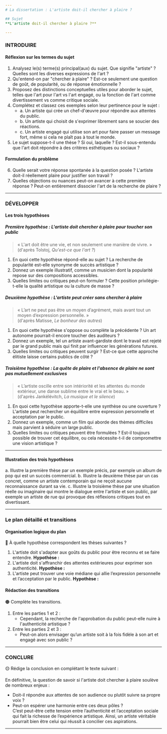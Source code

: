 ```yaml
---
# La dissertation : L'artiste doit-il chercher à plaire ?

## Sujet
**L'artiste doit-il chercher à plaire ?**

---
```


### INTRODUIRE

#### Réflexion sur les termes du sujet

1. Analysez le(s) terme(s) principal(aux) du sujet. Que signifie "artiste" ? Quelles sont les diverses expressions de l'art ?
2. Qu'entend-on par "chercher à plaire" ? Est-ce seulement une question de goût, de popularité, ou de réponse émotionnelle ?
3. Proposez des distinctions conceptuelles utiles pour aborder le sujet, telles que l'art pour l'art vs l'art engagé, ou la fonction de l'art comme divertissement vs comme critique sociale.
4. Complétez et classez ces exemples selon leur pertinence pour le sujet :
   - a. Un artiste qui crée un chef-d'œuvre pour répondre aux attentes du public.
   - b. Un artiste qui choisit de s'exprimer librement sans se soucier des réactions.
   - c. Un artiste engagé qui utilise son art pour faire passer un message fort, même si cela ne plaît pas à tout le monde.
5. Le sujet suppose-t-il une thèse ? Si oui, laquelle ? Est-il sous-entendu que l'art doit répondre à des critères esthétiques ou sociaux ?

#### Formulation du problème

6. Quelle serait votre réponse spontanée à la question posée ? L'artiste doit-il réellement plaire pour justifier son travail ?
7. Quelles objections ou nuances peut-on avancer à cette première réponse ? Peut-on entièrement dissocier l'art de la recherche de plaire ?

---

### DÉVELOPPER

#### Les trois hypothèses

##### Première hypothèse : L'artiste doit chercher à plaire pour toucher son public

> « L'art doit être une vie, et non seulement une manière de vivre. »  
> (d'après Tolstoj, *Qu'est-ce que l'art ?*)

1. En quoi cette hypothèse répond-elle au sujet ? La recherche de popularité est-elle synonyme de succès artistique ?
2. Donnez un exemple illustratif, comme un musicien dont la popularité repose sur des compositions accessibles.
3. Quelles limites ou critiques peut-on formuler ? Cette position privilégie-t-elle la qualité artistique ou la culture de masse ?

##### Deuxième hypothèse : L'artiste peut créer sans chercher à plaire

> « L’art ne peut pas être un moyen d’agrément, mais avant tout un moyen d’expression personnelle. »  
> (d'après Matisse, *Le bonheur des autres*)

1. En quoi cette hypothèse s'oppose ou complète la précédente ? Un art autonome pourrait-il encore toucher des auditeurs ?
2. Donnez un exemple, tel un artiste avant-gardiste dont le travail est rejeté par le grand public mais qui finit par influencer les générations futures.
3. Quelles limites ou critiques peuvent surgir ? Est-ce que cette approche élitiste laisse certains publics de côté ?

##### Troisième hypothèse : La quête de plaire et l'absence de plaire ne sont pas mutuellement exclusives

> « L’artiste oscille entre son intériorité et les attentes du monde extérieur, une danse sublime entre le vrai et le beau. »  
> (d'après Jankélévitch, *La musique et le silence*)

1. En quoi cette hypothèse apporte-t-elle une synthèse ou une ouverture ? L'artiste peut rechercher un équilibre entre expression personnelle et acceptation par le public.
2. Donnez un exemple, comme un film qui aborde des thèmes difficiles mais parvient à séduire un large public.
3. Quelles limites ou critiques peuvent être formulées ? Est-il toujours possible de trouver cet équilibre, ou cela nécessite-t-il de compromettre une vision artistique ?

---

#### Illustration des trois hypothèses

a. Illustre la première thèse par un exemple précis, par exemple un album de pop qui est un succès commercial.
b. Illustre la deuxième thèse par un cas concret, comme un artiste contemporain qui ne reçoit aucune reconnaissance durant sa vie.
c. Illustre la troisième thèse par une situation réelle ou imaginaire qui montre le dialogue entre l'artiste et son public, par exemple un artiste de rue qui provoque des réflexions critiques tout en divertissant.

---

### Le plan détaillé et transitions

#### Organisation logique du plan

🔴 À quelle hypothèse correspondent les thèses suivantes ?

1. L'artiste doit s'adapter aux goûts du public pour être reconnu et se faire entendre. **Hypothèse :**
2. L'artiste doit s'affranchir des attentes extérieures pour exprimer son authenticité. **Hypothèse :**
3. L'artiste peut trouver une voie médiane qui allie l’expression personnelle et l’acceptation par le public. **Hypothèse :**

#### Rédaction des transitions

🟠 Complète les transitions.

1. Entre les parties 1 et 2 :  
   - Cependant, la recherche de l'approbation du public peut-elle nuire à l'authenticité artistique ?
2. Entre les parties 2 et 3 :  
   - Peut-on alors envisager qu’un artiste soit à la fois fidèle à son art et engagé avec son public ?

---

### CONCLURE

🟡 Rédige la conclusion en complétant le texte suivant :

En définitive, la question de savoir si l'artiste doit chercher à plaire soulève de nombreux enjeux :  
- Doit-il répondre aux attentes de son audience ou plutôt suivre sa propre voix ?  
- Peut-on espérer une harmonie entre ces deux pôles ?  
C’est peut-être cette tension entre l’authenticité et l’acceptation sociale qui fait la richesse de l’expérience artistique. Ainsi, un artiste véritable pourrait bien être celui qui réussit à concilier ces aspirations.

---